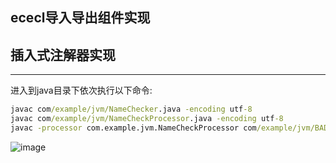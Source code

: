 ## ececl导入导出组件实现

## 插入式注解器实现

------

进入到java目录下依次执行以下命令:

```cmd
javac com/example/jvm/NameChecker.java -encoding utf-8
javac com/example/jvm/NameCheckProcessor.java -encoding utf-8
javac -processor com.example.jvm.NameCheckProcessor com/example/jvm/BADLY_NAMED_CODE.java
```

![image](https://user-images.githubusercontent.com/37624070/115209749-7ba75c80-a130-11eb-97e4-73e5b120b374.png)